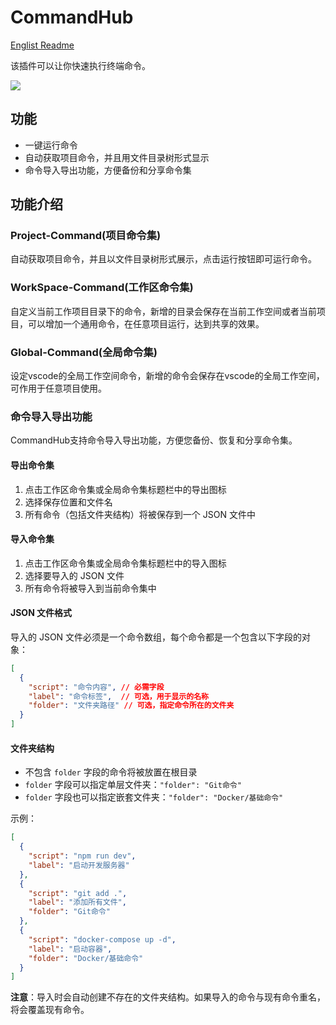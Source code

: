 # CommandHub

[Englist Readme](README-EN.md)

该插件可以让你快速执行终端命令。

![](https://picbed-1311007548.cos.ap-shanghai.myqcloud.com/markdown_picbed/img//2025/03/31/3659e057e7ec6690984d657772667f82.gif)

## 功能

- 一键运行命令
- 自动获取项目命令，并且用文件目录树形式显示
- 命令导入导出功能，方便备份和分享命令集

## 功能介绍

### Project-Command(项目命令集) 

自动获取项目命令，并且以文件目录树形式展示，点击运行按钮即可运行命令。

### WorkSpace-Command(工作区命令集)

自定义当前工作项目目录下的命令，新增的目录会保存在当前工作空间或者当前项目，可以增加一个通用命令，在任意项目运行，达到共享的效果。

### Global-Command(全局命令集)

设定vscode的全局工作空间命令，新增的命令会保存在vscode的全局工作空间，可作用于任意项目使用。

### 命令导入导出功能

CommandHub支持命令导入导出功能，方便您备份、恢复和分享命令集。

#### 导出命令集

1. 点击工作区命令集或全局命令集标题栏中的导出图标
2. 选择保存位置和文件名
3. 所有命令（包括文件夹结构）将被保存到一个 JSON 文件中

#### 导入命令集

1. 点击工作区命令集或全局命令集标题栏中的导入图标 
2. 选择要导入的 JSON 文件
3. 所有命令将被导入到当前命令集中

#### JSON 文件格式

导入的 JSON 文件必须是一个命令数组，每个命令都是一个包含以下字段的对象：

```json
[
  {
    "script": "命令内容", // 必需字段
    "label": "命令标签",  // 可选，用于显示的名称
    "folder": "文件夹路径" // 可选，指定命令所在的文件夹
  }
]
```

#### 文件夹结构

- 不包含 `folder` 字段的命令将被放置在根目录
- `folder` 字段可以指定单层文件夹：`"folder": "Git命令"`
- `folder` 字段也可以指定嵌套文件夹：`"folder": "Docker/基础命令"`

示例：

```json
[
  {
    "script": "npm run dev",
    "label": "启动开发服务器"
  },
  {
    "script": "git add .",
    "label": "添加所有文件",
    "folder": "Git命令"
  },
  {
    "script": "docker-compose up -d",
    "label": "启动容器",
    "folder": "Docker/基础命令"
  }
]
```

**注意**：导入时会自动创建不存在的文件夹结构。如果导入的命令与现有命令重名，将会覆盖现有命令。
